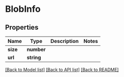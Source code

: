 # BlobInfo

## Properties
Name | Type | Description | Notes
------------ | ------------- | ------------- | -------------
**size** | **number** |  | 
**url** | **string** |  | 

[[Back to Model list]](../README.md#documentation-for-models) [[Back to API list]](../README.md#documentation-for-api-endpoints) [[Back to README]](../README.md)

